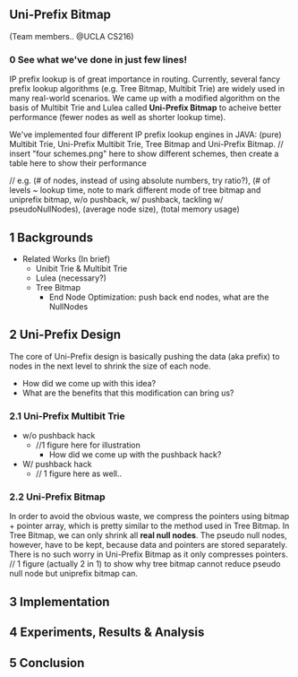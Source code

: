## Uni-Prefix Bitmap
(Team members.. @UCLA CS216)

### 0 See what we've done in just few lines!
IP prefix lookup is of great importance in routing. Currently, several fancy prefix lookup algorithms (e.g. Tree Bitmap, Multibit Trie) are widely used in many real-world scenarios. We came up with a modified algorithm on the basis of Multibit Trie and Lulea called **Uni-Prefix Bitmap** to acheive better performance (fewer nodes as well as shorter lookup time). 

We've implemented four different IP prefix lookup engines in JAVA: (pure) Multibit Trie, Uni-Prefix Multibit Trie, Tree Bitmap and Uni-Prefix Bitmap.
// insert "four schemes.png" here to show different schemes, then create a table here to show their performance

// e.g. (# of nodes, instead of using absolute numbers, try ratio?), (# of levels ~ lookup time, note to mark different mode of tree bitmap and uniprefix bitmap, w/o pushback, w/ pushback, tackling w/ pseudoNullNodes), (average node size), (total memory usage)

## 1 Backgrounds
- Related Works (In brief)
    - Unibit Trie & Multibit Trie
    - Lulea (necessary?)
    - Tree Bitmap
        - End Node Optimization: push back end nodes, what are the NullNodes

## 2 Uni-Prefix Design
The core of Uni-Prefix design is basically pushing the data (aka prefix) to nodes in the next level to shrink the size of each node.
- How did we come up with this idea?
- What are the benefits that this modification can bring us?

### 2.1 Uni-Prefix Multibit Trie 
- w/o pushback hack
    - //1 figure here for illustration
        - How did we come up with the pushback hack?
- W/ pushback hack
    - // 1 figure here as well..

### 2.2 Uni-Prefix Bitmap
In order to avoid the obvious waste, we compress the pointers using bitmap + pointer array, which is pretty similar to the method used in Tree Bitmap. In Tree Bitmap, we can only shrink all **real null nodes**. The pseudo null nodes, however, have to be kept, because data and pointers are stored separately. There is no such worry in Uni-Prefix Bitmap as it only compresses pointers. 
// 1 figure (actually 2 in 1) to show why tree bitmap cannot reduce pseudo null node but uniprefix bitmap can.

## 3 Implementation
## 4 Experiments, Results & Analysis
## 5 Conclusion
